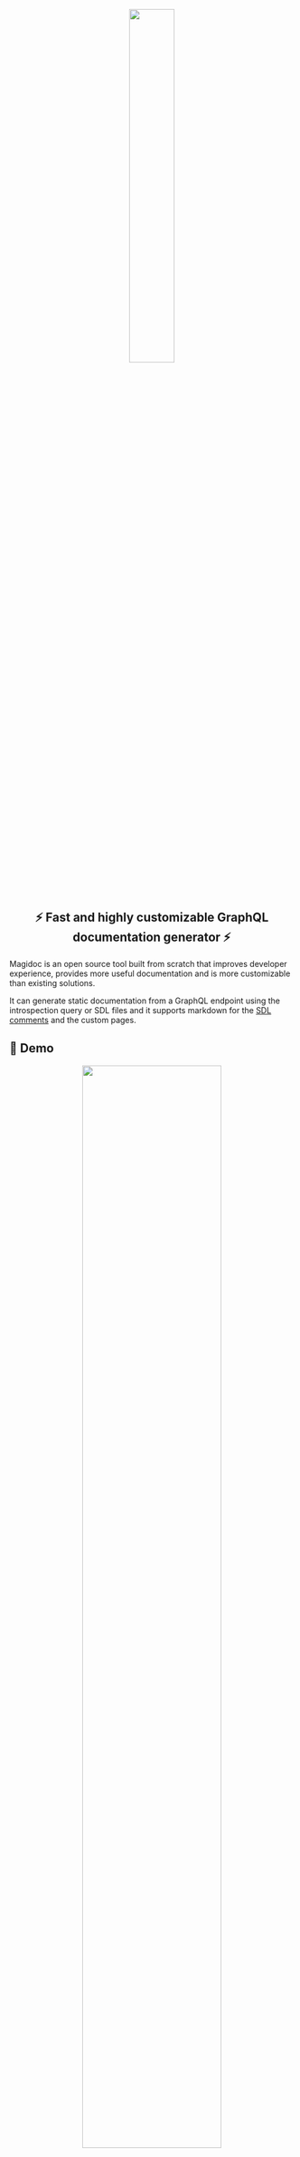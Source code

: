 <p align="center">
  <img width="40%" src="./logo/logo_full.png">
</p>
<h2 align="center">⚡ Fast and highly customizable GraphQL documentation generator ⚡</h2>

Magidoc is an open source tool built from scratch that improves developer experience, provides more useful documentation and is more customizable than existing solutions.

It can generate static documentation from a GraphQL endpoint using the introspection query or SDL files and it supports markdown for the [SDL comments](https://dgraph.io/docs/graphql/schema/documentation/) and the custom pages.

## 👀 Demo

<p align="center">
  <img width="70%" src="./logo/cli.gif">
</p>

👉 See the [live demo](https://magidoc-carbon-multi-page.netlify.app) using FaunaDB's example GraphQL API.

## 📄 Documentation

[Read the docs!](https://magidoc-org.github.io/magidoc/introduction/welcome)
